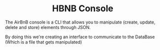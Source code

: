 <h1 align="center"> HBNB Console </h1>

The AirBnB console is a CLI that allows you to manipulate
(create, update, delete and store) elements through JSON.

By doing this we're creating an interface to communicate to
the DataBase (Which is a file that gets manipulated)
